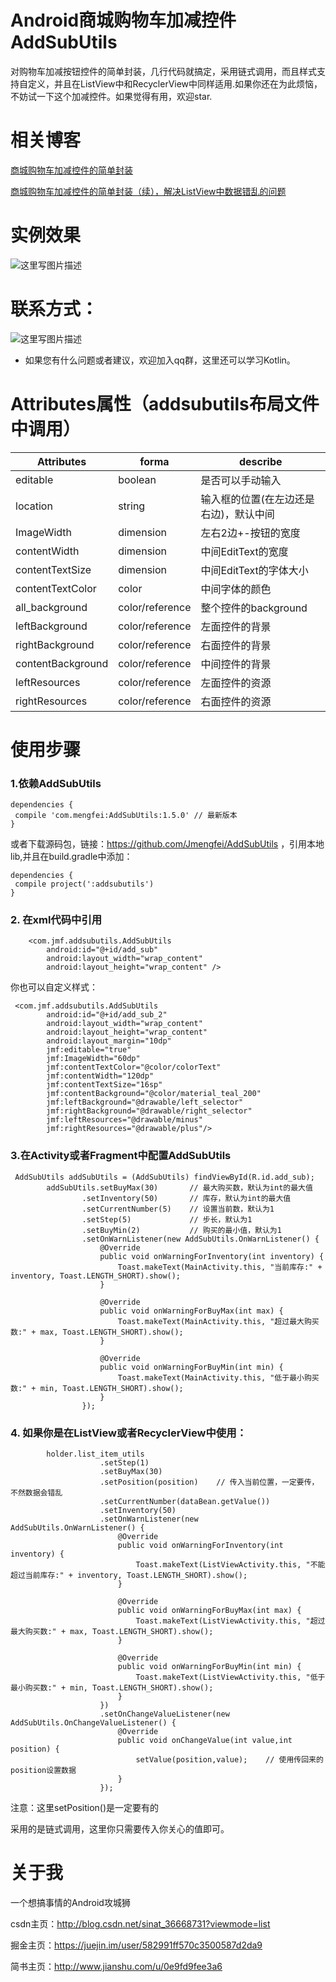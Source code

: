 # Android商城购物车加减控件AddSubUtils

对购物车加减按钮控件的简单封装，几行代码就搞定，采用链式调用，而且样式支持自定义，并且在ListView中和RecyclerView中同样适用.如果你还在为此烦恼，不妨试一下这个加减控件。如果觉得有用，欢迎star.

# 相关博客

[商城购物车加减控件的简单封装](http://blog.csdn.net/sinat_36668731/article/details/77163019)

[商城购物车加减控件的简单封装（续），解决ListView中数据错乱的问题](http://blog.csdn.net/sinat_36668731/article/details/77337091)


# 实例效果

![这里写图片描述](http://img.blog.csdn.net/20170817135117202?watermark/2/text/aHR0cDovL2Jsb2cuY3Nkbi5uZXQvc2luYXRfMzY2Njg3MzE=/font/5a6L5L2T/fontsize/400/fill/I0JBQkFCMA==/dissolve/70/gravity/SouthEast)

# 联系方式：

![这里写图片描述](http://img.blog.csdn.net/20170809175419051?watermark/2/text/aHR0cDovL2Jsb2cuY3Nkbi5uZXQvc2luYXRfMzY2Njg3MzE=/font/5a6L5L2T/fontsize/400/fill/I0JBQkFCMA==/dissolve/70/gravity/SouthEast)

- 如果您有什么问题或者建议，欢迎加入qq群，这里还可以学习Kotlin。

# Attributes属性（addsubutils布局文件中调用）

| Attributes 	|forma	|describe|
| ----------- |-------|------- |
|editable	|boolean|是否可以手动输入|
|location	|string	|输入框的位置(在左边还是右边)，默认中间|
|ImageWidth	|dimension|左右2边+-按钮的宽度|
|contentWidth	|dimension|中间EditText的宽度|
|contentTextSize|dimension|中间EditText的字体大小|
|contentTextColor|color	|中间字体的颜色|
|all_background|color/reference|整个控件的background|
|leftBackground|color/reference|左面控件的背景|
|rightBackground|color/reference|右面控件的背景|
|contentBackground|color/reference|中间控件的背景|
|leftResources|color/reference|左面控件的资源|
|rightResources|color/reference|右面控件的资源|

# 使用步骤

### 1.依赖AddSubUtils
```
dependencies {
 compile 'com.mengfei:AddSubUtils:1.5.0' // 最新版本
}
```
或者下载源码包，链接：https://github.com/Jmengfei/AddSubUtils ，引用本地lib,并且在build.gradle中添加：
```
dependencies {
 compile project(':addsubutils')
}
```

### 2. 在xml代码中引用

```
    <com.jmf.addsubutils.AddSubUtils
        android:id="@+id/add_sub"
        android:layout_width="wrap_content"
        android:layout_height="wrap_content" />
```
你也可以自定义样式：

```
 <com.jmf.addsubutils.AddSubUtils
        android:id="@+id/add_sub_2"
        android:layout_width="wrap_content"
        android:layout_height="wrap_content"
        android:layout_margin="10dp"
        jmf:editable="true"
        jmf:ImageWidth="60dp"
        jmf:contentTextColor="@color/colorText"
        jmf:contentWidth="120dp"
        jmf:contentTextSize="16sp"
        jmf:contentBackground="@color/material_teal_200"
        jmf:leftBackground="@drawable/left_selector"
        jmf:rightBackground="@drawable/right_selector"
        jmf:leftResources="@drawable/minus"
        jmf:rightResources="@drawable/plus"/>
```

### 3.在Activity或者Fragment中配置AddSubUtils

```
 AddSubUtils addSubUtils = (AddSubUtils) findViewById(R.id.add_sub);
        addSubUtils.setBuyMax(30)       // 最大购买数，默认为int的最大值
                .setInventory(50)       // 库存，默认为int的最大值
                .setCurrentNumber(5)    // 设置当前数，默认为1
                .setStep(5)             // 步长，默认为1
                .setBuyMin(2)           // 购买的最小值，默认为1
                .setOnWarnListener(new AddSubUtils.OnWarnListener() {
                    @Override
                    public void onWarningForInventory(int inventory) {
                        Toast.makeText(MainActivity.this, "当前库存:" + inventory, Toast.LENGTH_SHORT).show();
                    }

                    @Override
                    public void onWarningForBuyMax(int max) {
                        Toast.makeText(MainActivity.this, "超过最大购买数:" + max, Toast.LENGTH_SHORT).show();
                    }

                    @Override
                    public void onWarningForBuyMin(int min) {
                        Toast.makeText(MainActivity.this, "低于最小购买数:" + min, Toast.LENGTH_SHORT).show();
                    }
                });
```

### 4. 如果你是在ListView或者RecyclerView中使用：

```
        holder.list_item_utils
                    .setStep(1)
                    .setBuyMax(30)
                    .setPosition(position)    // 传入当前位置，一定要传，不然数据会错乱
                    .setCurrentNumber(dataBean.getValue())
                    .setInventory(50)
                    .setOnWarnListener(new AddSubUtils.OnWarnListener() {
                        @Override
                        public void onWarningForInventory(int inventory) {
                            Toast.makeText(ListViewActivity.this, "不能超过当前库存:" + inventory, Toast.LENGTH_SHORT).show();
                        }

                        @Override
                        public void onWarningForBuyMax(int max) {
                            Toast.makeText(ListViewActivity.this, "超过最大购买数:" + max, Toast.LENGTH_SHORT).show();
                        }

                        @Override
                        public void onWarningForBuyMin(int min) {
                            Toast.makeText(ListViewActivity.this, "低于最小购买数:" + min, Toast.LENGTH_SHORT).show();
                        }
                    })
                    .setOnChangeValueListener(new AddSubUtils.OnChangeValueListener() {
                        @Override
                        public void onChangeValue(int value,int position) {
                            setValue(position,value);    // 使用传回来的position设置数据
                        }
                    });
```
注意：这里setPosition()是一定要有的

采用的是链式调用，这里你只需要传入你关心的值即可。

# 关于我

一个想搞事情的Android攻城狮

csdn主页：http://blog.csdn.net/sinat_36668731?viewmode=list

掘金主页：https://juejin.im/user/582991ff570c3500587d2da9

简书主页：http://www.jianshu.com/u/0e9fd9fee3a6

